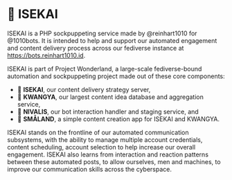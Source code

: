 # 🌅 ISEKAI

ISEKAI is a PHP sockpuppeting service made by @reinhart1010 for @1010bots. It is intended to help and support our automated engagement and content delivery process across our fediverse instance at https://bots.reinhart1010.id.

ISEKAI is part of Project Wonderland, a large-scale fediverse-bound automation and sockpuppeting project made out of these core components:

+ 🌅 **ISEKAI**, our content delivery strategy server,
+ 🌌 **KWANGYA**, our largest content idea database and aggregation service,
+ 🌃 **NIVALIS**, our bot interaction handler and staging service, and
+ 🎪 **SMÅLAND**, a simple content creation app for ISEKAI and KWANGYA.

ISEKAI stands on the frontline of our automated communication subsystems, with the ability to manage multiple account credentials, content scheduling, account selection to help increase our overall engagement. ISEKAI also learns from interaction and reaction patterns between these automated posts, to allow ourselves, men and machines, to improve our communication skills across the cyberspace.
